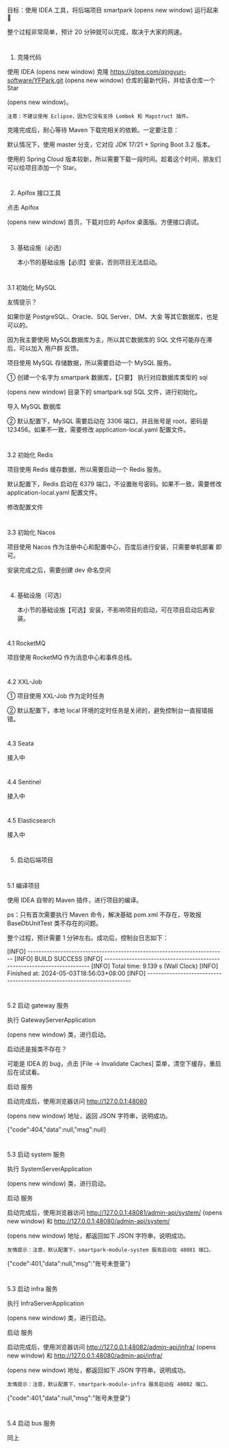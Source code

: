 目标：使用 IDEA 工具，将后端项目 smartpark
(opens new window) 运行起来 🛫

整个过程非常简单，预计 20 分钟就可以完成，取决于大家的网速。


#
1. 克隆代码

使用 IDEA
(opens new window) 克隆 https://gitee.com/qingyun-software/YFPark.git (opens new window) 仓库的最新代码，并给该仓库一个 Star

(opens new window)。

    注意：不建议使用 Eclipse，因为它没有支持 Lombok 和 Mapstruct 插件。

克隆完成后，耐心等待 Maven 下载完相关的依赖。一定要注意：

默认情况下，使用 master 分支，它对应 JDK 17/21 + Spring Boot 3.2 版本。


使用的 Spring Cloud 版本较新，所以需要下载一段时间。趁着这个时间，朋友们可以给项目添加一个 Star。



#
2. Apifox 接口工具

点击 Apifox

(opens new window) 首页，下载对应的 Apifox 桌面版。方便接口调试。
#
3. 基础设施（必选)

    本小节的基础设施【必须】安装，否则项目无法启动。

#
3.1 初始化 MySQL

友情提示？

如果你是 PostgreSQL、Oracle、SQL Server、DM、大金 等其它数据库，也是可以的。

因为我主要使用 MySQL数据库为主，所以其它数据库的 SQL 文件可能存在滞后，可以加入 用户群 反馈。


项目使用 MySQL 存储数据，所以需要启动一个 MySQL 服务。

① 创建一个名字为 smartpark 数据库，【只要】 执行对应数据库类型的 sql

(opens new window) 目录下的 smartpark.sql SQL 文件，进行初始化。

导入 MySQL 数据库

② 默认配置下，MySQL 需要启动在 3306 端口，并且账号是 root，密码是 123456。如果不一致，需要修改 application-local.yaml 配置文件。


#
3.2 初始化 Redis

项目使用 Redis 缓存数据，所以需要启动一个 Redis 服务。

默认配置下，Redis 启动在 6379 端口，不设置账号密码。如果不一致，需要修改 application-local.yaml 配置文件。

修改配置文件
#
3.3 初始化 Nacos

项目使用 Nacos 作为注册中心和配置中心，百度后进行安装，只需要单机部署 即可。

安装完成之后，需要创建 dev 命名空间

#
4. 基础设施（可选）

    本小节的基础设施【可选】安装，不影响项目的启动，可在项目启动后再安装。

#
4.1 RocketMQ

项目使用 RocketMQ 作为消息中心和事件总线。
#
4.2 XXL-Job

① 项目使用 XXL-Job 作为定时任务

② 默认配置下，本地 local 环境的定时任务是关闭的，避免控制台一直报错报错。
#
4.3 Seata

接入中
#
4.4 Sentinel

接入中

#
4.5 Elasticsearch

接入中

#
5. 启动后端项目
#
5.1 编译项目

使用 IDEA 自带的 Maven 插件，进行项目的编译。

ps：只有首次需要执行 Maven 命令，解决基础 pom.xml 不存在，导致报 BaseDbUnitTest 类不存在的问题。

整个过程，预计需要 1 分钟左右。成功后，控制台日志如下：

[INFO] ------------------------------------------------------------------------
[INFO] BUILD SUCCESS
[INFO] ------------------------------------------------------------------------
[INFO] Total time:  9.139 s (Wall Clock)
[INFO] Finished at: 2024-05-03T18:56:03+08:00
[INFO] ------------------------------------------------------------------------

#
5.2 启动 gateway 服务

执行 GatewayServerApplication

(opens new window) 类，进行启动。

启动还是报类不存在？

可能是 IDEA 的 bug，点击 [File -> Invalidate Caches] 菜单，清空下缓存，重启后在试试看。

启动 服务

启动完成后，使用浏览器访问 http://127.0.0.1:48080

(opens new window) 地址，返回 JSON 字符串，说明成功。


{"code":404,"data":null,"msg":null}

#
5.3 启动 system 服务

执行 SystemServerApplication

(opens new window) 类，进行启动。

启动 服务

启动完成后，使用浏览器访问 http://127.0.0.1:48081/admin-api/system/
(opens new window) 和 http://127.0.0.1:48080/admin-api/system/

(opens new window) 地址，都返回如下 JSON 字符串，说明成功。

    友情提示：注意，默认配置下，smartpark-module-system 服务启动在 48081 端口。

{"code":401,"data":null,"msg":"账号未登录"}

#
5.3 启动 infra 服务

执行 InfraServerApplication

(opens new window) 类，进行启动。

启动 服务

启动完成后，使用浏览器访问 http://127.0.0.1:48082/admin-api/infra/
(opens new window) 和 http://127.0.0.1:48080/admin-api/infra/

(opens new window) 地址，都返回如下 JSON 字符串，说明成功。

    友情提示：注意，默认配置下，smartpark-module-infra 服务启动在 48082 端口。

{"code":401,"data":null,"msg":"账号未登录"}

#
5.4 启动 bus 服务

同上
